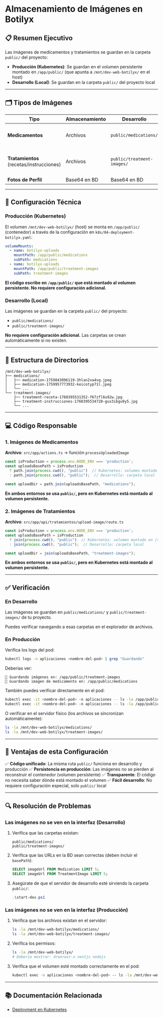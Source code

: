 # Almacenamiento de Imágenes en Botilyx

## 📋 Resumen Ejecutivo

Las imágenes de medicamentos y tratamientos se guardan en la carpeta `public/` del proyecto:

- **Producción (Kubernetes)**: Se guardan en el volumen persistente montado en `/app/public/` (que apunta a `/mnt/dev-web-botilyx/` en el host)
- **Desarrollo (Local)**: Se guardan en la carpeta `public/` del proyecto local

---

## 🗂️ Tipos de Imágenes

| Tipo | Almacenamiento | Desarrollo | Producción |
|------|---------------|------------|------------|
| **Medicamentos** | Archivos | `public/medications/` | `/app/public/medications/` (montado desde `/mnt/dev-web-botilyx/medications/`) |
| **Tratamientos** (recetas/instrucciones) | Archivos | `public/treatment-images/` | `/app/public/treatment-images/` (montado desde `/mnt/dev-web-botilyx/treatment-images/`) |
| **Fotos de Perfil** | Base64 en BD | Base64 en BD | Base64 en BD |

---

## 🔧 Configuración Técnica

### Producción (Kubernetes)

El volumen `/mnt/dev-web-botilyx/` (host) se monta en `/app/public/` (contenedor) a través de la configuración en `k8s/04-deployment-botilyx.yaml`:

```yaml
volumeMounts:
  - name: botilyx-uploads
    mountPath: /app/public/medications
    subPath: medications
  - name: botilyx-uploads
    mountPath: /app/public/treatment-images
    subPath: treatment-images
```

**El código escribe en `/app/public/` que está montado al volumen persistente. No requiere configuración adicional.**

### Desarrollo (Local)

Las imágenes se guardan en la carpeta `public/` del proyecto:
- `public/medications/`
- `public/treatment-images/`

**No requiere configuración adicional.** Las carpetas se crean automáticamente si no existen.

---

## 📂 Estructura de Directorios

```
/mnt/dev-web-botilyx/
├── medications/
│   ├── medication-1759843096119-3hlan2va4vq.jpeg
│   ├── medication-1759957773932-keicotyp71l.jpeg
│   └── ...
└── treatment-images/
    ├── treatment-receta-1760395531352-f67zfl6u92w.jpg
    ├── treatment-instrucciones-1760395534720-gux3ibgu9y5.jpg
    └── ...
```

---

## 💻 Código Responsable

### 1. Imágenes de Medicamentos

**Archivo**: `src/app/actions.ts` → función `processUploadedImage`

```typescript
const isProduction = process.env.NODE_ENV === 'production';
const uploadsBasePath = isProduction
  ? path.join(process.cwd(), "public")  // Kubernetes: volumen montado en /app/public/
  : path.join(process.cwd(), "public");  // Desarrollo: carpeta local

const uploadDir = path.join(uploadsBasePath, "medications");
```

**En ambos entornos se usa `public/`, pero en Kubernetes está montado al volumen persistente.**

### 2. Imágenes de Tratamientos

**Archivo**: `src/app/api/tratamientos/upload-image/route.ts`

```typescript
const isProduction = process.env.NODE_ENV === 'production';
const uploadsBasePath = isProduction
  ? join(process.cwd(), "public")  // Kubernetes: volumen montado en /app/public/
  : join(process.cwd(), "public");  // Desarrollo: carpeta local

const uploadDir = join(uploadsBasePath, "treatment-images");
```

**En ambos entornos se usa `public/`, pero en Kubernetes está montado al volumen persistente.**

---

## ✅ Verificación

### En Desarrollo

Las imágenes se guardan en `public/medications/` y `public/treatment-images/` de tu proyecto.

Puedes verificar navegando a esas carpetas en el explorador de archivos.

### En Producción

Verifica los logs del pod:

```bash
kubectl logs -n aplicaciones <nombre-del-pod> | grep "Guardando"
```

Deberías ver:

```
📁 Guardando imágenes en: /app/public/treatment-images
📁 Guardando imagen de medicamento en: /app/public/medications
```

También puedes verificar directamente en el pod:

```bash
kubectl exec -it <nombre-del-pod> -n aplicaciones -- ls -la /app/public/medications/
kubectl exec -it <nombre-del-pod> -n aplicaciones -- ls -la /app/public/treatment-images/
```

O verificar en el servidor físico (los archivos se sincronizan automáticamente):

```bash
ls -la /mnt/dev-web-botilyx/medications/
ls -la /mnt/dev-web-botilyx/treatment-images/
```

---

## 🎯 Ventajas de esta Configuración

✅ **Código unificado**: La misma ruta `public/` funciona en desarrollo y producción
✅ **Persistencia en producción**: Las imágenes no se pierden al reconstruir el contenedor (volumen persistente)
✅ **Transparente**: El código no necesita saber dónde está montado el volumen
✅ **Fácil desarrollo**: No requiere configuración especial, solo `public/` local

---

## 🔍 Resolución de Problemas

### Las imágenes no se ven en la interfaz (Desarrollo)

1. Verifica que las carpetas existan:
   ```
   public/medications/
   public/treatment-images/
   ```

2. Verifica que las URLs en la BD sean correctas (deben incluir el `basePath`):
   ```sql
   SELECT imageUrl FROM Medication LIMIT 5;
   SELECT imageUrl FROM TreatmentImage LIMIT 5;
   ```

3. Asegúrate de que el servidor de desarrollo esté sirviendo la carpeta `public/`:
   ```powershell
   .\start-dev.ps1
   ```

### Las imágenes no se ven en la interfaz (Producción)

1. Verifica que los archivos existan en el servidor:
   ```bash
   ls -la /mnt/dev-web-botilyx/medications/
   ls -la /mnt/dev-web-botilyx/treatment-images/
   ```

2. Verifica los permisos:
   ```bash
   ls -la /mnt/dev-web-botilyx/
   # Debería mostrar: drwxrwxr-x nextjs nodejs
   ```

3. Verifica que el volumen esté montado correctamente en el pod:
   ```bash
   kubectl exec -n aplicaciones <nombre-del-pod> -- ls -la /mnt/dev-web-botilyx/
   ```

---

## 📚 Documentación Relacionada

- [Deployment en Kubernetes](./README-DESPLIEGUE.md)


